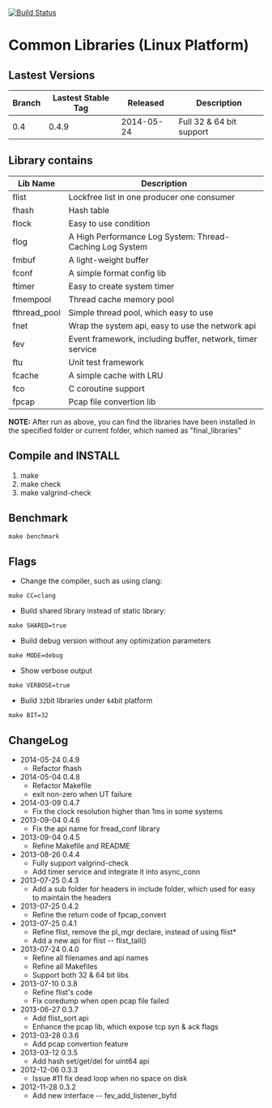 [![Build Status](https://travis-ci.org/finaldie/final_libs.svg?branch=0.4)](https://travis-ci.org/finaldie/final_libs)

Common Libraries (Linux Platform)
=========================================

## Lastest Versions
| Branch | Lastest Stable Tag |  Released  | Description                             |
---------|--------------------|------------|-----------------------------------------|
|  0.4   | 0.4.9              | 2014-05-24 | Full 32 & 64 bit support                |


## Library contains
Lib Name | Description |
---------|-------------|
flist    | Lockfree list in one producer one consumer |
fhash    | Hash table |
flock    | Easy to use condition |
flog     | A High Performance Log System: Thread-Caching Log System |
fmbuf    | A light-weight buffer |
fconf    | A simple format config lib |
ftimer   | Easy to create system timer |
fmempool | Thread cache memory pool |
fthread_pool | Simple thread pool, which easy to use |
fnet     | Wrap the system api, easy to use the network api |
fev      | Event framework, including buffer, network, timer service |
ftu      | Unit test framework |
fcache   | A simple cache with LRU |
fco      | C coroutine support |
fpcap    | Pcap file convertion lib |

**NOTE:** After run as above, you can find the libraries have been installed in the specified folder or current folder, which named as "final_libraries"

## Compile and INSTALL
1. make
2. make check
3. make valgrind-check

## Benchmark
```
make benchmark
```

## Flags
* Change the compiler, such as using clang:
```
make CC=clang
```
* Build shared library instead of static library:
```
make SHARED=true
```
* Build debug version without any optimization parameters
```
make MODE=debug
```
* Show verbose output
```
make VERBOSE=true
```
* Build `32`bit libraries under `64`bit platform
```
make BIT=32
```

## ChangeLog
* 2014-05-24 0.4.9
   * Refactor fhash
* 2014-05-04 0.4.8
   * Refactor Makefile
   * exit non-zero when UT failure
* 2014-03-09 0.4.7
   * Fix the clock resolution higher than 1ms in some systems
* 2013-09-04 0.4.6
   * Fix the api name for fread_conf library
* 2013-09-04 0.4.5
   * Refine Makefile and README
* 2013-08-26 0.4.4
   * Fully support valgrind-check
   * Add timer service and integrate it into async_conn
* 2013-07-25 0.4.3
   * Add a sub folder for headers in include folder, which used for easy to maintain the headers
* 2013-07-25 0.4.2
   * Refine the return code of fpcap_convert
* 2013-07-25 0.4.1
   * Refine flist, remove the pl_mgr declare, instead of using flist*
   * Add a new api for flist -- flist_tail()
* 2013-07-24 0.4.0
   * Refine all filenames and api names
   * Refine all Makefiles
   * Support both 32 & 64 bit libs
* 2013-07-10 0.3.8
   * Refine flist's code
   * Fix coredump when open pcap file failed
* 2013-06-27 0.3.7
   * Add flist_sort api
   * Enhance the pcap lib, which expose tcp syn & ack flags
* 2013-03-28 0.3.6
   * Add pcap convertion feature
* 2013-03-12 0.3.5
   * Add hash set/get/del for uint64 api
* 2012-12-06 0.3.3
   * Issue #11 fix dead loop when no space on disk
* 2012-11-28 0.3.2
   * Add new interface -- fev_add_listener_byfd
